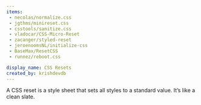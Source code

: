 ```yaml
---
items:
 - necolas/normalize.css
 - jgthms/minireset.css
 - csstools/sanitize.css
 - vladocar/CSS-Micro-Reset
 - zacanger/styled-reset
 - jeroenoomsNL/initialize-css
 - BaseMax/ResetCSS
 - runnez/reboot.css

display_name: CSS Resets
created_by: krishdevdb
---
```

A CSS reset is a style sheet that sets all styles to a standard value. It’s like a clean slate.
